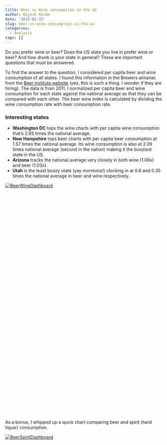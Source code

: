 ```yaml
---
title: Beer vs Wine consumption in the US
author: Rajesh Korde
date: '2015-02-15'
slug: beer-vs-wine-consumption-in-the-us
categories:
  - Analysis
tags: []
---
```


Do you prefer wine or beer? Does the US state you live in prefer wine or beer? And how drunk is your state in general? These are important questions that must be answered.

To find the answer to the question, I considered per capita beer and wine consumption of all states. I found this information in the Brewers almanac from the [Beer institute website](http://www.beerinstitute.org/press-releases/brewbound-recognizes-beer-institutes-mcgreevy-and-brewers-associations-pease-as-persons-of-the-year/) (yes, this is such a thing. I wonder if they are hiring). The data is from 2011. I normalized per capita beer and wine consumption for each state against the national average so that they can be compared with each other. The beer wine index is calculated by dividing the wine consumption rate with beer consumption rate.

### Interesting states

* **Washington DC** tops the wine charts with per capita wine consumption that’s 2.85 times the national average.
* **New Hampshire** tops beer charts with per capita beer consumption at 1.57 times the national average. Its wine consumption is also at 2.09 times national average (second in the nation) making it the booziest state in the US.
* **Arizona** tracks the national average very closely in both wine (1.06x) and beer (1.03x).
* **Utah** is the least boozy state (yay mormons!) clocking in at 0.6 and 0.35 times the national average in beer and wine respectively.

<script src="https://public.tableau.com/javascripts/api/viz_v1.js" type="text/javascript"></script>
<div class="tableauPlaceholder" style="width: 654px; height: 742px;"><noscript><a href='#'><img alt='BeerWineDashboard ' src='https:&#47;&#47;public.tableau.com&#47;static&#47;images&#47;Be&#47;BeerWinePreference&#47;BeerWineDashboard&#47;1_rss.png' style='border: none' /></a></noscript><object class="tableauViz" style="display: none;" width="654" height="742"><param name="host_url" value="https%3A%2F%2Fpublic.tableau.com%2F" /><param name="site_root" value="" /><param name="name" value="BeerWinePreference/BeerWineDashboard" /><param name="tabs" value="no" /><param name="toolbar" value="yes" /><param name="static_image" value="https://public.tableau.com/static/images/Be/BeerWinePreference/BeerWineDashboard/1.png" /><param name="animate_transition" value="yes" /><param name="display_static_image" value="yes" /><param name="display_spinner" value="yes" /><param name="display_overlay" value="yes" /><param name="display_count" value="yes" /><param name="showVizHome" value="no" /><param name="showTabs" value="y" /></object></div>

As a bonus, I whipped up a quick chart comparing beer and spirit (hard liquor) consumption. 

<script src="https://public.tableausoftware.com/javascripts/api/viz_v1.js" type="text/javascript"></script>
<div class="tableauPlaceholder" style="width: 654px; height: 744px;"><noscript><a href='#'><img alt='BeerSpiritDashboard ' src='https:&#47;&#47;public.tableau.com&#47;static&#47;images&#47;Be&#47;BeerSpiritPreference&#47;BeerSpiritDashboard&#47;1_rss.png' style='border: none' /></a></noscript><object class="tableauViz" style="display: none;" width="654" height="744"><param name="host_url" value="https%3A%2F%2Fpublic.tableausoftware.com%2F" /> <param name="site_root" value="" /><param name="name" value="BeerSpiritPreference/BeerSpiritDashboard" /><param name="tabs" value="no" /><param name="toolbar" value="yes" /><param name="static_image" value="https://public.tableau.com/static/images/Be/BeerSpiritPreference/BeerSpiritDashboard/1.png" /> <param name="animate_transition" value="yes" /><param name="display_static_image" value="yes" /><param name="display_spinner" value="yes" /><param name="display_overlay" value="yes" /><param name="display_count" value="yes" /><param name="showVizHome" value="no" /><param name="showTabs" value="y" /></object></div>
